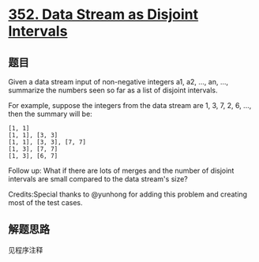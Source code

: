 # [352. Data Stream as Disjoint Intervals](https://leetcode-cn.com/problems/data-stream-as-disjoint-intervals/)

## 题目

Given a data stream input of non-negative integers a1, a2, ..., an, ..., summarize the numbers seen so far as a list of disjoint intervals.

For example, suppose the integers from the data stream are 1, 3, 7, 2, 6, ..., then the summary will be:

```text
[1, 1]
[1, 1], [3, 3]
[1, 1], [3, 3], [7, 7]
[1, 3], [7, 7]
[1, 3], [6, 7]
```

Follow up:
What if there are lots of merges and the number of disjoint intervals are small compared to the data stream's size?

Credits:Special thanks to @yunhong for adding this problem and creating most of the test cases.

## 解题思路

见程序注释
